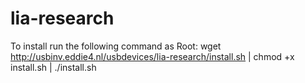 lia-research
============
To install run the following command as Root:
wget http://usbinv.eddie4.nl/usbdevices/lia-research/install.sh | chmod +x install.sh | ./install.sh


